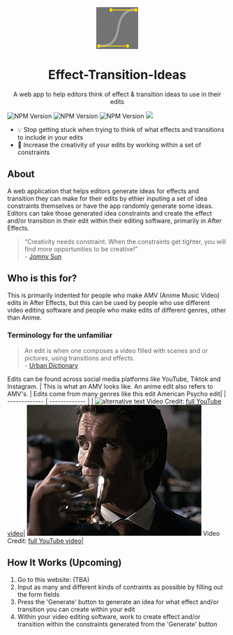
<div align="center">
  <img src="README_assets/favicon.png">
  <h1>Effect-Transition-Ideas</h1>
  <p>A web app to help editors think of effect & transition ideas to use in their edits</p>
</div>

![NPM Version](https://img.shields.io/npm/v/react?style=flat&logo=react&logoColor=61DBFB&label=React&labelColor=black)
![NPM Version](https://img.shields.io/npm/v/typescript?style=flat&logo=typescript&logoColor=2D79C7&label=Typescript&labelColor=white)
![NPM Version](https://img.shields.io/npm/v/vite?style=flat&logo=vite&logoColor=FFDD35&label=Vite&labelColor=4FBFFF)
![](https://img.shields.io/badge/-Work%20in%20Progress-f00?style=for-the-badge)


- 💡 Stop getting stuck when trying to think of what effects and transitions to include in your edits
- 🧠 Increase the creativity of your edits by working within a set of constraints


## About
A web application that helps editors generate ideas for effects and transition they can make for their edits by ethier inputing a set of idea constraints themselves or have the app randomly generate some ideas. Editors can take those generated idea constraints and create the effect and/or transition in their edit within their editing software, primarily in After Effects.

> “Creativity needs constraint. When the constraints get tighter, you will find more opportunities to be creative!”  
>\- [Jomny Sun](https://en.wikipedia.org/wiki/Jonny_Sun)

## Who is this for?
This is primarily indented for people who make AMV (Anime Music Video) edits in After Effects, but this can be used by people who use different video editing software and people who make edits of different genres, other than Anime. 

### Terminology for the unfamiliar
> An edit is when one composes a video filled with scenes and or pictures, using transitions and effects.  
>\- [Urban Dictionary](https://www.urbandictionary.com/define.php?term=Edit)

Edits can be found across social media platforms like YouTube, Tiktok and Instagram.
| This is what an AMV looks like. An anime edit also refers to AMV's. | Edits come from many genres like this edit American Psycho edit|
| ------------- | ------------- |
| ![alternative text](README_assets/480p_AMV_example.gif) Video Credit: [full YouTube video](https://www.youtube.com/watch?v=xBteE-edssQ)| ![alternative text](README_assets/480p_Edit_Example.gif) Video Credit: [full YouTube video](https://www.youtube.com/watch?v=nuUGGTQfJMg&pp=ygUUcGF0cmljayBiYXRlbWFuIGVkaXQ%3D)|

## How It Works (Upcoming)
1. Go to this website: (TBA)
1. Input as many and different kinds of contraints as possible by filling out the form fields
2. Press the 'Generate' button to generate an idea for what effect and/or transition you can create within your edit
3. Within your video editing software, work to create effect and/or transition within the constraints generated from the 'Generate' button

